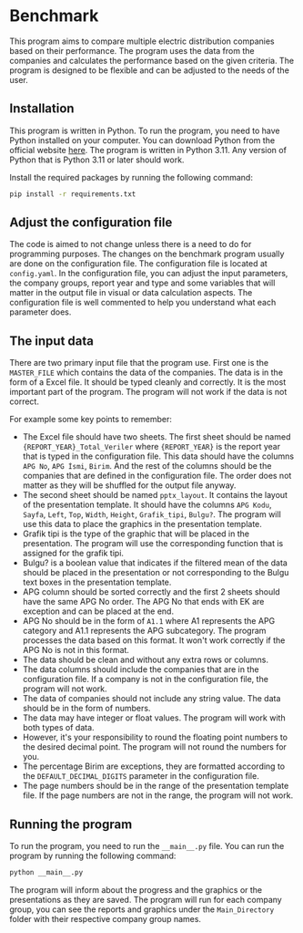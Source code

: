 # Benchmark
This program aims to compare multiple electric distribution companies based on their performance. The program uses the data from the companies and calculates the performance based on the given criteria. The program is designed to be flexible and can be adjusted to the needs of the user.

## Installation
This program is written in Python. To run the program, you need to have Python installed on your computer. You can download Python from the official website [here](https://www.python.org/downloads/). The program is written in Python 3.11. Any version of Python that is Python 3.11 or later should work.

Install the required packages by running the following command:
```bash
pip install -r requirements.txt
```

## Adjust the configuration file
The code is aimed to not change unless there is a need to do for programming purposes. The changes on the benchmark program usually are done on the configuration file. The configuration file is located at `config.yaml`. 
In the configuration file, you can adjust the input parameters, the company groups, report year and type and some variables that will matter in the output file in visual or data calculation aspects. The configuration file is well commented to help you understand what each parameter does.

## The input data
There are two primary input file that the program use.
First one is the `MASTER_FILE` which contains the data of the companies. The data is in the form of a Excel file. It should be typed cleanly and correctly. It is the most important part of the program. The program will not work if the data is not correct.

For example some key points to remember:
- The Excel file should have two sheets. The first sheet should be named `{REPORT_YEAR}_Total_Veriler` where `{REPORT_YEAR}` is the report year that is typed in the configuration file. This data should have the columns `APG No`, `APG İsmi`, `Birim`. And the rest of the columns should be the companies that are defined in the configuration file. The order does not matter as they will be shuffled for the output file anyway.
- The second sheet should be named `pptx_layout`. It contains the layout of the presentation template. It should have the columns `APG Kodu`, `Sayfa`, `Left`, `Top`, `Width`, `Height`, `Grafik_tipi`, `Bulgu?`. The program will use this data to place the graphics in the presentation template. 
- Grafik tipi is the type of the graphic that will be placed in the presentation. The program will use the corresponding function that is assigned for the grafik tipi.
- Bulgu? is a boolean value that indicates if the filtered mean of the data should be placed in the presentation or not corresponding to the Bulgu text boxes in the presentation template.
- APG column should be sorted correctly and the first 2 sheets should have the same APG No order. The APG No that ends with EK are exception and can be placed at the end.
- APG No should be in the form of `A1.1` where A1 represents the APG category and A1.1 represents the APG subcategory. The program processes the data based on this format. It won't work correctly if the APG No is not in this format.
- The data should be clean and without any extra rows or columns.
- The data columns should include the companies that are in the configuration file. If a company is not in the configuration file, the program will not work.
- The data of companies should not include any string value. The data should be in the form of numbers.
- The data may have integer or float values. The program will work with both types of data.
- However, it's your responsibility to round the floating point numbers to the desired decimal point. The program will not round the numbers for you.
- The percentage Birim are exceptions, they are formatted according to the `DEFAULT_DECIMAL_DIGITS` parameter in the configuration file.
- The page numbers should be in the range of the presentation template file. If the page numbers are not in the range, the program will not work.

## Running the program
To run the program, you need to run the `__main__.py` file. You can run the program by running the following command:
```bash
python __main__.py
```
The program will inform about the progress and the graphics or the presentations as they are saved. The program will run for each company group, you can see the reports and graphics under the `Main_Directory` folder with their respective company group names.
